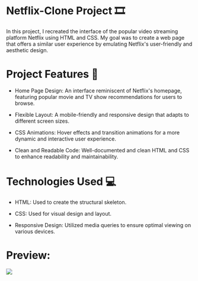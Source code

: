 # Netflix-Clone Project 🎞️
In this project, I recreated the interface of the popular video streaming platform Netflix using HTML and CSS. My goal was to create a web page that offers a similar user experience by emulating Netflix's user-friendly and aesthetic design.

# Project Features 🚀
- Home Page Design: An interface reminiscent of Netflix's homepage, featuring popular movie and TV show recommendations for users to browse.

- Flexible Layout: A mobile-friendly and responsive design that adapts to different screen sizes.

- CSS Animations: Hover effects and transition animations for a more dynamic and interactive user experience.

- Clean and Readable Code: Well-documented and clean HTML and CSS to enhance readability and maintainability.

# Technologies Used 💻
- HTML: Used to create the structural skeleton.

- CSS: Used for visual design and layout.

- Responsive Design: Utilized media queries to ensure optimal viewing on various devices.

# Preview:
![](https://github.com/M-Humay/netflix_clone/blob/main/netflix-clone.gif)
